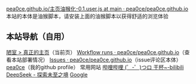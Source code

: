 [pea0ce.github.io/主页油猴化-0.1.user.js at main · pea0ce/pea0ce.github.io](https://github.com/pea0ce/pea0ce.github.io/raw/refs/heads/main/%E4%B8%BB%E9%A1%B5%E6%B2%B9%E7%8C%B4%E5%8C%96-0.1.user.js)
本站的本体是油猴脚本，请安装上面的油猴脚本以获得舒适的浏览体验
## 本站导航（自用）
[陋室 > 真正的主页](https://pea0ce.github.io/%E5%BD%92%E6%A1%A3/%E7%9C%9F%E6%AD%A3%E7%9A%84%E4%B8%BB%E9%A1%B5.md)（当前页）
[Workflow runs · pea0ce/pea0ce.github.io](https://github.com/pea0ce/pea0ce.github.io/actions)（查看本站部署情况）
[Issues · pea0ce/pea0ce.github.io](https://github.com/pea0ce/pea0ce.github.io/issues)（issue评论区本体）
[pea0ce](https://github.com/pea0ce)（我的github profile）
常用网站
[哔哩哔哩 (゜-゜)つロ 干杯~-bilibili](https://www.bilibili.com/)
[DeepSeek - 探索未至之境](https://chat.deepseek.com/)
[Google](https://www.google.com/)
